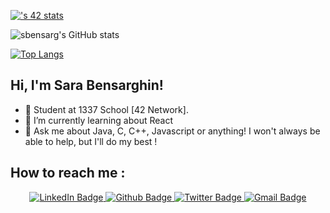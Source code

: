 <!-- ### Hi there 👋 -->

<!-- [![42 Profile Card](https://1337-readme.vercel.app/api/profile?cursus=42cursus&dark=true&login=sbensarg)](https://github.com/mohouyizme/1337-readme)
 -->
 
 [![<sbensarg>'s 42 stats](https://badge.mediaplus.ma/binary/sbensarg)](https://github.com/sbensarg)
 
![sbensarg's GitHub stats](https://github-readme-stats.vercel.app/api?username=sbensarg&show_icons=true&theme=radical&count_private=true)

[![Top Langs](https://github-readme-stats.vercel.app/api/top-langs/?username=sbensarg&langs_count=8&layout=compact&count_private=true)](https://github.com/rmoujan/github-readme-stats)

<!--


**sbensarg/sbensarg** is a ✨ _special_ ✨ repository because its `README.md` (this file) appears on your GitHub profile.

Here are some ideas to get you started:

- 🔭 I’m currently working on ...
- 🌱 I’m currently learning ...
- 👯 I’m looking to collaborate on ...
- 🤔 I’m looking for help with ...
- 💬 Ask me about ...
- 📫 How to reach me: ...
- 😄 Pronouns: ...
- ⚡ Fun fact: ...
-->

<h2> Hi, I'm Sara Bensarghin!</h2>

- 🔭 Student at 1337 School [42 Network].
- 🌱 I’m currently learning about React
- 💬 Ask me about Java, C, C++, Javascript or anything! I won't always be able to help, but I'll do my best !

<h2> How to reach me : </h2>
 <p id="badges" align="center">
  <a href="https://www.linkedin.com/in/sbensarg/">
    <img src="https://img.shields.io/badge/LinkedIn-blue?style=for-the-badge&logo=linkedin&logoColor=white" alt="LinkedIn Badge"/>
  </a>
  <a href="https://github.com/sbensarg">
    <img src="https://img.shields.io/badge/Github-black?style=for-the-badge&logo=github&logoColor=white" alt="Github Badge"/>
  </a>
  <a href="https://twitter.com/BensarghinS">
    <img src="https://img.shields.io/badge/Twitter-blue?style=for-the-badge&logo=twitter&logoColor=white" alt="Twitter Badge"/>
  </a>
  <a href="mailto:sarabensarghin9@gmail.com">
    <img src="https://img.shields.io/badge/Gmail-red?style=for-the-badge&logo=gmail&logoColor=white" alt="Gmail Badge"/>
  </a>
</p>

<div align="center">
  <img src="https://komarev.com/ghpvc/?username=sbensarg&style=flat-square&color=blue" alt=""/>
</div>
